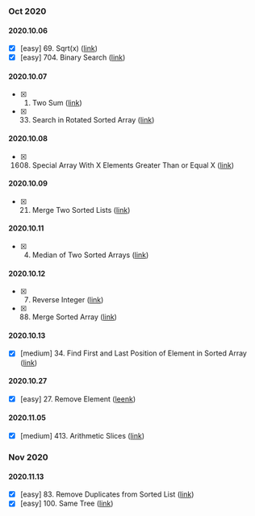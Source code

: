 ### **Oct 2020**

#### 2020.10.06
  - [x] [easy] 69. Sqrt(x) ([link](https://leetcode.com/problems/sqrtx/))
  - [x] [easy] 704. Binary Search ([link](https://leetcode.com/problems/binary-search/))

#### 2020.10.07
  - [x] 1. Two Sum ([link](https://leetcode.com/problems/two-sum/))
  - [x] 33. Search in Rotated Sorted Array ([link](https://leetcode.com/problems/search-in-rotated-sorted-array/))

#### 2020.10.08
  - [x] 1608. Special Array With X Elements Greater Than or Equal X ([link](https://leetcode.com/problems/special-array-with-x-elements-greater-than-or-equal-x/))

#### 2020.10.09
  - [x] 21. Merge Two Sorted Lists ([link](https://leetcode.com/problems/merge-two-sorted-lists/))

#### 2020.10.11
  - [x] 4. Median of Two Sorted Arrays ([link](https://leetcode.com/problems/median-of-two-sorted-arrays/))

#### 2020.10.12
  - [x] 7. Reverse Integer ([link](https://leetcode.com/problems/reverse-integer/))
  - [x] 88. Merge Sorted Array ([link](https://leetcode.com/problems/merge-sorted-array/))

#### 2020.10.13
  - [x] [medium] 34. Find First and Last Position of Element in Sorted Array ([link](https://leetcode.com/problems/find-first-and-last-position-of-element-in-sorted-array/))

#### 2020.10.27
  - [x] [easy] 27. Remove Element ([leenk](https://leetcode.com/problems/remove-element/))

#### 2020.11.05
  - [x] [medium] 413. Arithmetic Slices ([link](https://leetcode.com/problems/arithmetic-slices/))

### **Nov 2020**

#### 2020.11.13
  - [x] [easy] 83. Remove Duplicates from Sorted List ([link](https://leetcode.com/problems/remove-duplicates-from-sorted-list/))
  - [x] [easy] 100. Same Tree ([link](https://leetcode.com/problems/same-tree/))
